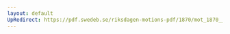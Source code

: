 ```yaml
---
layout: default
UpRedirect: https://pdf.swedeb.se/riksdagen-motions-pdf/1870/mot_1870__ak__00133/mot_1870__ak__00133_001.pdf
---
```

